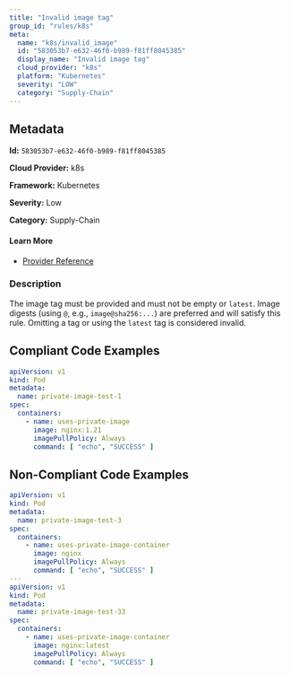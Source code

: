 ```yaml
---
title: "Invalid image tag"
group_id: "rules/k8s"
meta:
  name: "k8s/invalid_image"
  id: "583053b7-e632-46f0-b989-f81ff8045385"
  display_name: "Invalid image tag"
  cloud_provider: "k8s"
  platform: "Kubernetes"
  severity: "LOW"
  category: "Supply-Chain"
---
```

## Metadata

**Id:** `583053b7-e632-46f0-b989-f81ff8045385`

**Cloud Provider:** k8s

**Framework:** Kubernetes

**Severity:** Low

**Category:** Supply-Chain

#### Learn More

 - [Provider Reference](https://kubernetes.io/docs/concepts/containers/images/#updating-images)

### Description

 The image tag must be provided and must not be empty or `latest`. Image digests (using `@`, e.g., `image@sha256:...`) are preferred and will satisfy this rule. Omitting a tag or using the `latest` tag is considered invalid.


## Compliant Code Examples
```yaml
apiVersion: v1
kind: Pod
metadata:
  name: private-image-test-1
spec:
  containers:
    - name: uses-private-image
      image: nginx:1.21
      imagePullPolicy: Always
      command: [ "echo", "SUCCESS" ]

```
## Non-Compliant Code Examples
```yaml
apiVersion: v1
kind: Pod
metadata:
  name: private-image-test-3
spec:
  containers:
    - name: uses-private-image-container
      image: nginx
      imagePullPolicy: Always
      command: [ "echo", "SUCCESS" ]
---
apiVersion: v1
kind: Pod
metadata:
  name: private-image-test-33
spec:
  containers:
    - name: uses-private-image-container
      image: nginx:latest
      imagePullPolicy: Always
      command: [ "echo", "SUCCESS" ]

```